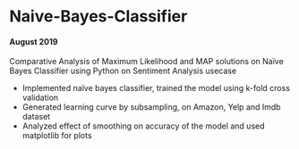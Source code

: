# Naive-Bayes-Classifier

#### August 2019
Comparative Analysis of Maximum Likelihood and MAP solutions on Naïve Bayes Classifier using Python on Sentiment Analysis usecase

- Implemented naïve bayes classifier, trained the model using k-fold cross validation
- Generated learning curve by subsampling, on Amazon, Yelp and Imdb dataset
- Analyzed effect of smoothing on accuracy of the model and used matplotlib for plots
